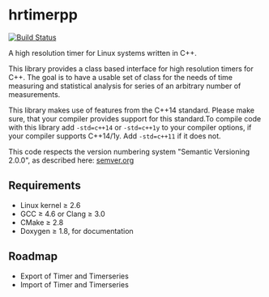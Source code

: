 # hrtimerpp
[![Build Status](https://travis-ci.org/ndoering/hrtimerpp.svg?branch=master)](https://travis-ci.org/ndoering/hrtimerpp)

A high resolution timer for Linux systems written in C++.

This library provides a class based interface for high resolution timers for C++. The goal is to have a usable set of class for the needs of time measuring and statistical analysis for series of an arbitrary number of measurements.

This library makes use of features from the C++14 standard. Please make sure, that your compiler provides support for this standard.To compile code with this library add <code>-std=c++14</code> or <code>-std=c++1y</code> to your  compiler options, if your compiler supports C++14/1y. Add <code>-std=c++11</code> if it does not.

This code respects the version numbering system "Semantic Versioning 2.0.0", as described here: [semver.org](http://semver.org/)

## Requirements
* Linux kernel &ge; 2.6
* GCC &ge; 4.6 or Clang &ge; 3.0
* CMake &ge; 2.8
* Doxygen &ge; 1.8, for documentation

## Roadmap
* Export of Timer and Timerseries
* Import of Timer and Timerseries
